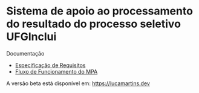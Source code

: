 # Sistema de apoio ao processamento do resultado do processo seletivo UFGInclui

Documentação
- [Especificação de Requisitos](https://github.com/lucamartins/TF-Dominios-Software/blob/a1aaaf7b079ad1ec4f23933728609a1e9a055f2c/Atividade_Final_DS_2022-2.pdf)
- [Fluxo de Funcionamento do MPA](https://github.com/lucamartins/TF-Dominios-Software/blob/main/docs/Algoritmo%20MPA.drawio.png)

A versão beta está disponível em: https://lucamartins.dev 
